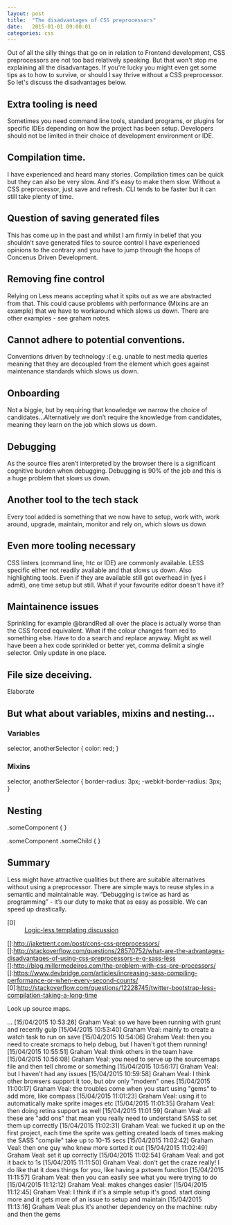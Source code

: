 ```yaml
---
layout: post
title:  "The disadvantages of CSS preprocessors"
date:   2015-01-01 09:00:01
categories: css
---
```


Out of all the silly things that go on in relation to Frontend development, CSS preprocessors are not too bad relatively speaking. But that won't stop me explaining all the disadvantages. If you're lucky you might even get some tips as to how to survive, or should I say thrive without a CSS preprocessor. So let's discuss the disadvantages below.

## Extra tooling is need

Sometimes you need command line tools, standard programs, or plugins for specific IDEs depending on how the project has been setup. Developers should not be limited in their choice of development environment or IDE.

## Compilation time.

I have experienced and heard many stories. Compilation times can be quick but they can also be very slow. And it's easy to make them slow. Without a CSS preprocessor, just save and refresh. CLI tends to be faster but it can still take plenty of time.

## Question of saving generated files

This has come up in the past and whilst I am firmly in belief that you shouldn't save generated files to source control I have experienced opinions to the contrary and you have to jump through the hoops of Concenus Driven Development. [](http://stackoverflow.com/questions/13185170/using-less-and-version-control-should-generated-css-be-included-in-a-repo)

## Removing fine control

Relying on Less means accepting what it spits out as we are abstracted from that. This could cause problems with performance (Mixins are an example) that we have to workaround which slows us down. There are other examples - see graham notes.

## Cannot adhere to potential conventions.

Conventions driven by technology :( e.g. unable to nest media queries meaning that they are decoupled from the element which goes against maintenance standards which slows us down.

## Onboarding

Not a biggie, but by requiring that knowledge we narrow the choice of candidates...Alternatively we don’t require the knowledge from candidates, meaning they learn on the job which slows us down.

## Debugging

As the source files aren’t interpreted by the browser there is a significant cognitive burden when debugging. Debugging is 90% of the job and this is a huge problem that slows us down.

## Another tool to the tech stack

Every tool added is something that we now have to setup, work with, work around, upgrade, maintain, monitor and rely on, which slows us down

## Even more tooling necessary

CSS linters (command line, htc or IDE) are commonly available. LESS specific either not readily available and that slows us down. Also highlighting tools. Even if they are available still got overhead in (yes i admit), one time setup but still. What if your favourite editor doesn't have it?

## Maintainence issues

Sprinkling for example @brandRed all over the place is actually worse than the CSS forced equivalent. What if the colour changes from red to something else. Have to do a search and replace anyway. Might as well have been a hex code sprinkled or better yet, comma delimit a single selector. Only update in one place.

## File size deceiving.

Elaborate

## But what about variables, mixins and nesting...

### Variables

selector,
anotherSelector {
	color: red;
}

### Mixins

selector,
anotherSelector {
	border-radius: 3px;
	-webkit-border-radius: 3px;
}

## Nesting

.someComponent {
}

.someComponent .someChild {
}

## Summary

Less might have attractive qualities but there are suitable alternatives without using a preprocessor.
There are simple ways to reuse styles in a semantic and maintainable way.
“Debugging is twice as hard as programming” - it’s our duty to make that as easy as possible.
We can speed up drastically.

<dl>
	<dt class="citation" id="ref0">[0]</dt>
	<dd><a href="http://stackoverflow.com/questions/3896730/whats-the-advantage-of-logic-less-template-such-as-mustache">Logic-less templating discussion</a></dd>
</dl>

[]:http://jaketrent.com/post/cons-css-preprocessors/
[]:http://stackoverflow.com/questions/28570752/what-are-the-advantages-disadvantages-of-using-css-preprocessors-e-g-sass-less
[]:http://blog.millermedeiros.com/the-problem-with-css-pre-processors/
[]:https://www.devbridge.com/articles/increasing-sass-compiling-performance-or-when-every-second-counts/
[0]:http://stackoverflow.com/questions/12228745/twitter-bootstrap-less-compilation-taking-a-long-time

Look up source maps.

...
[15/04/2015 10:53:26] Graham Veal: so we have been running with grunt and recently gulp
[15/04/2015 10:53:40] Graham Veal: mainly to create a watch task to run on save
[15/04/2015 10:54:06] Graham Veal: then you need to create srcmaps to help debug, but I haven't got them running!
[15/04/2015 10:55:51] Graham Veal:  think others in the team have
[15/04/2015 10:56:08] Graham Veal: you need to serve up the sourcemaps file and then tell chrome or something
[15/04/2015 10:56:17] Graham Veal: but I haven't had any issues
[15/04/2015 10:59:58] Graham Veal: I think other browsers support it too, but obv only "modern" ones
[15/04/2015 11:00:17] Graham Veal: the troubles come when you start using "gems" to add more, like compass
[15/04/2015 11:01:23] Graham Veal: using it to automatically make sprite images etc
[15/04/2015 11:01:35] Graham Veal: then doing retina support as well
[15/04/2015 11:01:59] Graham Veal: all these are "add ons" that mean you really need to understand SASS to set them up correctly
[15/04/2015 11:02:31] Graham Veal: we fucked it up on the first project, each time the sprite was getting created loads of times making the SASS "compile" take up to 10-15 secs
[15/04/2015 11:02:42] Graham Veal: then one guy who knew more sorted it out
[15/04/2015 11:02:49] Graham Veal: set it up correctly
[15/04/2015 11:02:54] Graham Veal: and got it back to 1s
[15/04/2015 11:11:50] Graham Veal:  don't get the craze really! I do like that it does things for you, like having a pxtoem function
[15/04/2015 11:11:57] Graham Veal: then you can easily see what you were trying to do
[15/04/2015 11:12:12] Graham Veal: makes changes easier
[15/04/2015 11:12:45] Graham Veal: I think if it's a simple setup it's good. start doing more and it gets more of an issue to setup and maintain
[15/04/2015 11:13:16] Graham Veal: plus it's another dependency on the machine: ruby and then the gems